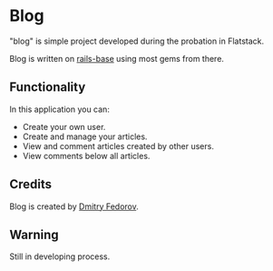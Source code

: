 # Blog

"blog" is simple project developed during the probation in Flatstack.

Blog is written on [rails-base](https://github.com/fs/rails-base) using most gems from there.

## Functionality

In this application you can:

* Create your own user.
* Create and manage your articles.
* View and comment articles created by other users.
* View comments below all articles.

## Credits

Blog is created by [Dmitry Fedorov](https://github.com/dmitry-fedorov/).

## Warning

Still in developing process.
